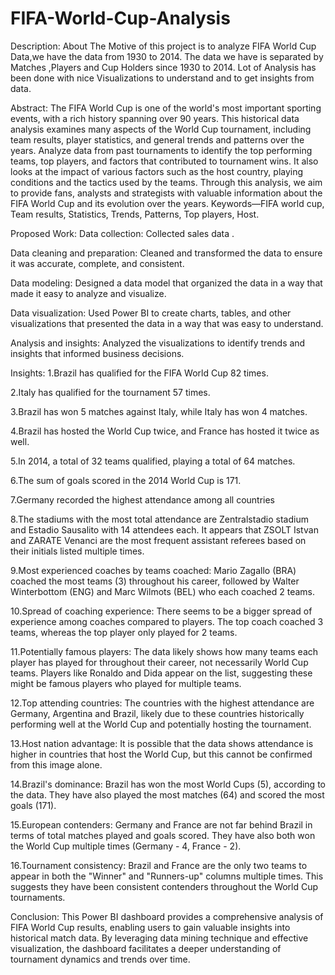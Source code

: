 # FIFA-World-Cup-Analysis
Description:
About The Motive of this project is to analyze FIFA World Cup Data,we have the data from 1930 to 2014. The data we have is separated by Matches ,Players and Cup Holders since 1930 to 2014. Lot of Analysis has been done with nice Visualizations to understand and to get insights from data.


Abstract:
The FIFA World Cup is one of the world's most important sporting events, with a rich history spanning over 90 years. This historical data analysis examines many aspects of the World Cup tournament, including team results, player statistics, and general trends and patterns over the years. Analyze data from past tournaments to identify the top performing teams, top players, and factors that contributed to tournament wins. It also looks at the impact of various factors such as the host country, playing conditions and the tactics used by the teams. Through this analysis, we aim to provide fans, analysts and strategists with valuable information about the FIFA World Cup and its evolution over the years. Keywords—FIFA world cup, Team results, Statistics, Trends, Patterns, Top players, Host.

Proposed Work:
Data collection: Collected sales data .

Data cleaning and preparation: Cleaned and transformed the data to ensure it was accurate, complete, and consistent.

Data modeling: Designed a data model that organized the data in a way that made it easy to analyze and visualize.

Data visualization: Used Power BI to create charts, tables, and other visualizations that presented the data in a way that was easy to understand.

Analysis and insights: Analyzed the visualizations to identify trends and insights that informed business decisions.


Insights:
1.Brazil has qualified for the FIFA World Cup 82 times.

2.Italy has qualified for the tournament 57 times.

3.Brazil has won 5 matches against Italy, while Italy has won 4 matches.

4.Brazil has hosted the World Cup twice, and France has hosted it twice as well.

5.In 2014, a total of 32 teams qualified, playing a total of 64 matches.

6.The sum of goals scored in the 2014 World Cup is 171.

7.Germany recorded the highest attendance among all countries

8.The stadiums with the most total attendance are Zentralstadio stadium and Estadio Sausalito with 14 attendees each.
It appears that ZSOLT Istvan and ZARATE Venanci are the most frequent assistant referees based on their initials listed multiple times.

9.Most experienced coaches by teams coached: Mario Zagallo (BRA) coached the most teams (3) throughout his career, followed by Walter Winterbottom (ENG) and Marc Wilmots (BEL) who each coached 2 teams.

10.Spread of coaching experience: There seems to be a bigger spread of experience among coaches compared to players. The top coach coached 3 teams, whereas the top player only played for 2 teams.

11.Potentially famous players: The data likely shows how many teams each player has played for throughout their career, not necessarily World Cup teams. Players like Ronaldo and Dida appear on the list, suggesting these might be famous players who played for multiple teams.

12.Top attending countries: The countries with the highest attendance are Germany, Argentina and Brazil, likely due to these countries historically performing well at the World Cup and potentially hosting the tournament.

13.Host nation advantage: It is possible that the data shows attendance is higher in countries that host the World Cup, but this cannot be confirmed from this image alone.

14.Brazil's dominance: Brazil has won the most World Cups (5), according to the data. They have also played the most matches (64) and scored the most goals (171).

15.European contenders: Germany and France are not far behind Brazil in terms of total matches played and goals scored. They have also both won the World Cup multiple times (Germany - 4, France - 2).

16.Tournament consistency: Brazil and France are the only two teams to appear in both the "Winner" and "Runners-up" columns multiple times. This suggests they have been consistent contenders throughout the World Cup tournaments.


Conclusion:
This Power BI dashboard provides a comprehensive analysis of FIFA World Cup results, enabling users to gain valuable insights into historical match data. By leveraging data mining technique and effective visualization, the dashboard facilitates a deeper understanding of tournament dynamics and trends over time.
